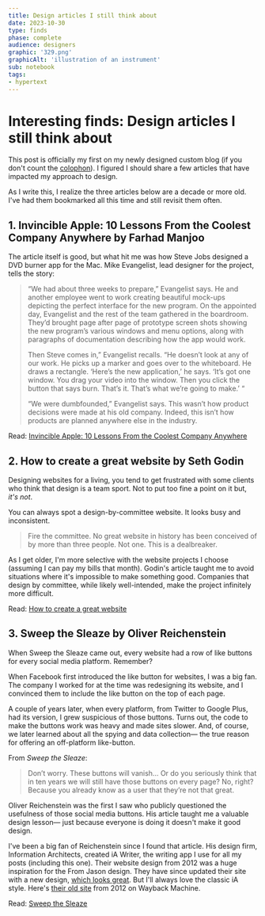 ```yaml
---
title: Design articles I still think about 
date: 2023-10-30
type: finds
phase: complete
audience: designers
graphic: '329.png'
graphicAlt: 'illustration of an instrument'
sub: notebook
tags:
- hypertext
---
```

# Interesting finds: Design articles I still think about

This post is officially my first on my newly designed custom blog (if you don't count the [colophon](https://stories.fromjason.xyz/colophon/)). I figured I should share a few articles that have impacted my approach to design. 

As I write this, I realize the three articles below are a decade or more old. I've had them bookmarked all this time and still revisit them often. 



## 1. Invincible Apple: 10 Lessons From the Coolest Company Anywhere by Farhad Manjoo

The article itself is good, but what hit me was how Steve Jobs designed a DVD burner app for the Mac. Mike Evangelist, lead designer for the project, tells the story:

> “We had about three weeks to prepare,” Evangelist says. He and another employee went to work creating beautiful mock-ups depicting the perfect interface for the new program. On the appointed day, Evangelist and the rest of the team gathered in the boardroom. They’d brought page after page of prototype screen shots showing the new program’s various windows and menu options, along with paragraphs of documentation describing how the app would work.
> 
> Then Steve comes in,” Evangelist recalls. “He doesn’t look at any of our work. He picks up a marker and goes over to the whiteboard. He draws a rectangle. ‘Here’s the new application,’ he says. ‘It’s got one window. You drag your video into the window. Then you click the button that says burn. That’s it. That’s what we’re going to make.’ “
> 
> “We were dumbfounded,” Evangelist says. This wasn’t how product decisions were made at his old company. Indeed, this isn’t how products are planned anywhere else in the industry.

Read: [Invincible Apple: 10 Lessons From the Coolest Company Anywhere](https://www.fastcompany.com/1659056/invincible-apple-10-lessons-coolest-company-anywhere)



## 2. How to create a great website by Seth Godin

Designing websites for a living, you tend to get frustrated with some clients who think that design is a team sport. Not to put too fine a point on it but, *it's not*. 

You can always spot a design-by-committee website. It looks busy and inconsistent. 

> Fire the committee. No great website in history has been conceived of by more than three people. Not one. This is a dealbreaker.

As I get older, I'm more selective with the website projects I choose (assuming I can pay my bills that month). Godin's article taught me to avoid situations where it's impossible to make something good. Companies that design by committee, while likely well-intended, make the project infinitely more difficult.

Read: [How to create a great website](https://seths.blog/2007/10/how-to-create-1/)

## 3. Sweep the Sleaze by Oliver Reichenstein

When Sweep the Sleaze came out, every website had a row of like buttons for every social media platform. Remember? 

When Facebook first introduced the like button for websites, I was a big fan. The company I worked for at the time was redesigning its website, and I convinced them to include the like button on the top of each page. 

A couple of years later, when every platform, from Twitter to Google Plus, had its version, I grew suspicious of those buttons. Turns out, the code to make the buttons work was heavy and made sites slower. And, of course, we later learned about all the spying and data collection— the true reason for offering an off-platform like-button. 

From *Sweep the Sleaze*:

> Don’t worry. These buttons will vanish... Or do you seriously think that in ten years we will still have those buttons on every page? No, right? Because you already know as a user that they’re not that great. 

Oliver Reichenstein was the first I saw who publicly questioned the usefulness of those social media buttons. His article taught me a valuable design lesson— just because everyone is doing it doesn't make it good design. 

I've been a big fan of Reichenstein since I found that article. His design firm, Information Architects, created iA Writer, the writing app I use for all my posts (including this one). Their website design from 2012 was a huge inspiration for the From Jason design. They have since updated their site with a new design, [which looks great](https://ia.net/). But I'll always love the classic iA style. Here's [their old site](https://web.archive.org/web/20130508151043/http://ia.net/) from 2012 on Wayback Machine. 


Read: [Sweep the Sleaze](https://ia.net/topics/sweep-the-sleaze)

